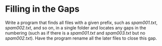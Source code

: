 # Filling in the Gaps
Write a program that finds all files with a given prefix, such as _spam001.txt_, _spam002.txt_, and so on, in a single folder and locates any gaps in the numbering (such as if there is a _spam001.txt_ and _spam003.txt_ but no _spam002.txt_). Have the program rename all the later files to close this gap.
